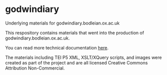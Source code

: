 # godwindiary
Underlying materials for godwindiary.bodleian.ox.ac.uk

This respository contains materials that went into the production of godwindiary.bodleian.ox.ac.uk.

You can read more technical documentation [here](https://godwinsdiary.github.io/test1/tech.html).

The materials including TEI P5 XML, XSLT/XQuery scripts, and images were created as part of the project and are all licensed Creative Commons Attribution Non-Commercial.


